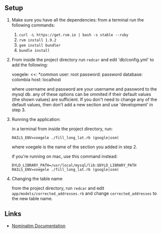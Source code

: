 
Setup
-----

1. Make sure you have all the dependencies:
   from a terminal run the following commands:
     1. `curl -L https://get.rvm.io | bash -s stable --ruby`
     2. `rvm install 1.9.2`
     3. `gem install bundler`
     4. `bundle install`

2. From inside the project directory run `redcar` and edit 'db/config.yml' to add the following:

    voegele:
      <<: *common
      user: root
      password: password
      database: colombia
      host: localhost

   where username and password are your username and password to the mysql db. any of these
   options can be ommited if their default values (the shown values) are sufficient. If you
   don't need to change any of the default values, then don't add a new section and use
   'development' in step 3.

3. Running the application:

   in a terminal from inside the project directory, run:

   `RAILS_ENV=voegele ./fill_long_lat.rb (google|osm)`

   where voegele is the name of the section you added in step 2.

   if you're running on mac, use this command instead:

   `DYLD_LIBRARY_PATH=/usr/local/mysql/lib:$DYLD_LIBRARY_PATH RAILS_ENV=voegele ./fill_long_lat.rb (google|osm)`

4. Changing the table name

   from the project directory, run `redcar` and edit `app/models/corrected_addresses.rb` and change `corrected_addresses`
   to the new table name.

Links
-----
  - [Nominatim Documentation](http://wiki.openstreetmap.org/wiki/Search)
